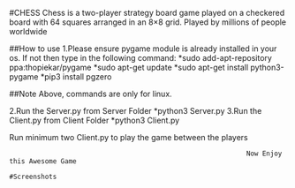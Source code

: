 #CHESS
Chess is a two-player strategy board game played on a checkered board with 64 squares arranged in an 8×8 grid. Played by millions of people worldwide

##How to use
1.Please ensure pygame module is already installed in your os. If not then type in the following command:
*sudo add-apt-repository ppa:thopiekar/pygame
*sudo apt-get update
*sudo apt-get install python3-pygame
*pip3 install pgzero

##Note
Above, commands are only for linux.

2.Run the Server.py from Server Folder
  *python3 Server.py
3.Run the Client.py from Client Folder
  *python3 Client.py

Run minimum two Client.py to play the game between the players

                                                                Now Enjoy this Awesome Game
                                                                #Screenshots


